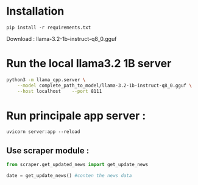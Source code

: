 # Installation
`pip install -r requirements.txt`

Download : llama-3.2-1b-instruct-q8_0.gguf

# Run the local llama3.2 1B server

```sh
python3 -m llama_cpp.server \
    --model complete_path_to_model/llama-3.2-1b-instruct-q8_0.gguf \
    --host localhost    --port 8111
```

# Run principale app server : 
`uvicorn server:app --reload`


## Use scraper module : 

```python
from scraper.get_updated_news import get_update_news

date = get_update_news() #conten the news data

```
